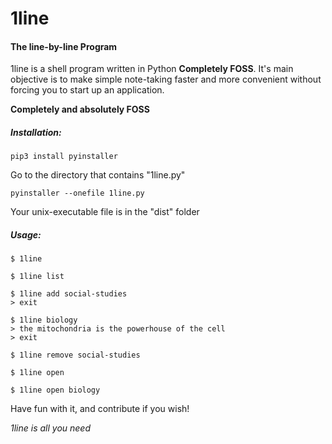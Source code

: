 # 1line
#### __The line-by-line Program__

1line is a shell program written in Python **Completely FOSS**. It's main objective is to make simple note-taking faster and more convenient without forcing you to start up an application.

**Completely and absolutely FOSS**

##### Installation:
```
pip3 install pyinstaller
```
Go to the directory that contains "1line.py"
```
pyinstaller --onefile 1line.py
```
Your unix-executable file is in the "dist" folder


##### Usage:
```
$ 1line

$ 1line list

$ 1line add social-studies
> exit

$ 1line biology
> the mitochondria is the powerhouse of the cell
> exit

$ 1line remove social-studies

$ 1line open

$ 1line open biology
```

Have fun with it, and contribute if you wish!

*1line is all you need*
